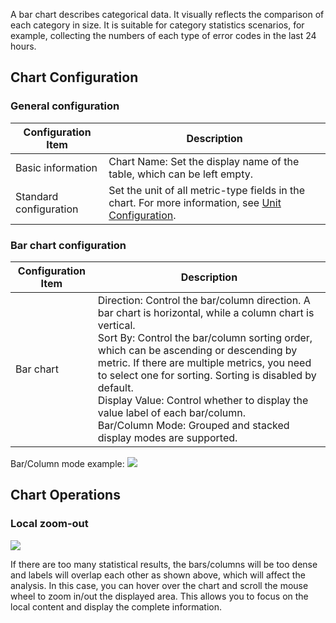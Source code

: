 A bar chart describes categorical data. It visually reflects the comparison of each category in size. It is suitable for category statistics scenarios, for example, collecting the numbers of each type of error codes in the last 24 hours.

## Chart Configuration

### General configuration



| Configuration Item | Description |
| -------- | ------------------------------------------------------------ |
| Basic information | Chart Name: Set the display name of the table, which can be left empty.                                 |
| Standard configuration | Set the unit of all metric-type fields in the chart. For more information, see [Unit Configuration](https://intl.cloud.tencent.com/document/product/614/47788).     |


### Bar chart configuration



| Configuration Item        | Description                                                         |
| ------ | ------------------------------------------------------------ |
| Bar chart | Direction: Control the bar/column direction. A bar chart is horizontal, while a column chart is vertical.<br />Sort By: Control the bar/column sorting order, which can be ascending or descending by metric. If there are multiple metrics, you need to select one for sorting. Sorting is disabled by default.<br />Display Value: Control whether to display the value label of each bar/column.<br />Bar/Column Mode: Grouped and stacked display modes are supported. |

Bar/Column mode example:
![](https://qcloudimg.tencent-cloud.cn/raw/92d53530674ca54e6c5d2d327e86fed4.png)


## Chart Operations

### Local zoom-out

![](https://qcloudimg.tencent-cloud.cn/raw/cc7b1da3d0949a7b4c5cad82a203ba91.png)

If there are too many statistical results, the bars/columns will be too dense and labels will overlap each other as shown above, which will affect the analysis. In this case, you can hover over the chart and scroll the mouse wheel to zoom in/out the displayed area. This allows you to focus on the local content and display the complete information.

